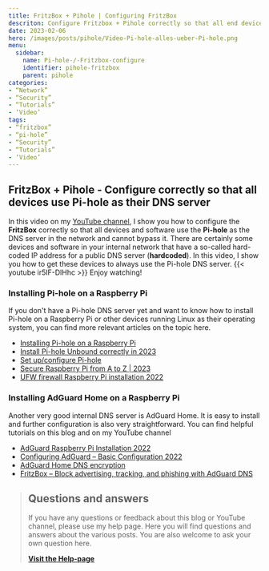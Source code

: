 ```yaml
---
title: FritzBox + Pihole | Configuring FritzBox
descriton: Configure Fritzbox + Pihole correctly so that all end devices are served via an internal DNS server (Pihole, AdGuardHome, etc.).
date: 2023-02-06
hero: /images/posts/pihole/Video-Pi-hole-alles-ueber-Pi-hole.png
menu:
  sidebar:
    name: Pi-hole-/-Fritzbox-configure
    identifier: pihole-fritzbox
    parent: pihole
categories:
- “Network”
- “Security”
- “Tutorials”
- ‘Video’
tags:
- “fritzbox”
- “pi-hole”
- “Security”
- “Tutorials”
- ‘Video’
---
```

## FritzBox + Pihole - Configure correctly so that all devices use Pi-hole as their DNS server
In this video on my [YouTube channel](https://www.youtube.com/@secure_bits/), I show you how to configure the **FritzBox** correctly so that all devices and software use the **Pi-hole** as the DNS server in the network and cannot bypass it.
There are certainly some devices and software in your internal network that have a so-called hard-coded IP address for a public DNS server (**hardcoded**).
In this video, I show you how to get these devices to always use the Pi-hole DNS server.
{{< youtube ir5IF-DlHhc >}}
Enjoy watching!
### Installing Pi-hole on a Raspberry Pi
If you don't have a Pi-hole DNS server yet and want to know how to install Pi-hole on a Raspberry Pi or other devices running Linux as their operating system, you can find more relevant articles on the topic here.
- [Installing Pi-hole on a Raspberry Pi](https://secure-bits.org/pi-hole-auf-einen-raspberry-pi-installieren/)
- [Install Pi-hole Unbound correctly in 2023](https://secure-bits.org/pi-hole-unbound-jetzt-richtig-installieren-in-2023/)
- [Set up/configure Pi-hole](https://secure-bits.org/pi-hole-einrichten-konfigurieren/)
- [Secure Raspberry Pi from A to Z | 2023](https://secure-bits.org/raspberry-pi-absichern-von-a-z-2023/)
- [UFW firewall Raspberry Pi installation 2022](https://secure-bits.org/ufw-firewall-raspberry-pi/)
### Installing AdGuard Home on a Raspberry Pi
Another very good internal DNS server is AdGuard Home. It is easy to install and further configuration is also very straightforward.
You can find helpful tutorials on this blog and on my YouTube channel
- [AdGuard Raspberry Pi Installation 2022](https://secure-bits.org/adguard-raspberry-pi-installation-2022/)
- [Configuring AdGuard – Basic Configuration 2022](https://secure-bits.org/adguard-konfigurieren/)
- [AdGuard Home DNS encryption](https://secure-bits.org/adguard-home-dns-verschluesselung/)
- [FritzBox – Block advertising, tracking, and phishing with AdGuard DNS](https://secure-bits.org/fritzbox-werbung-tracking-und-pishing-mit-adguard-dns-blocken/)

<!-- FM:Snippet:Start data:{"id":"Visit Help-page","fields":[]} -->
> ## Questions and answers
> 
> If you have any questions or feedback about this blog or YouTube channel, please use my help page. Here you will find questions and answers about the various posts. You are also welcome to ask your own question here.
>
> [**Visit the Help-page**](https://ticket.secure-bits.org/help)
<!-- FM:Snippet:End -->